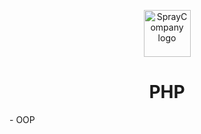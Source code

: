 <p align="center">
  <a href="https://getstisla.com">
    <img src="https://avatars.githubusercontent.com/u/42943639?v=4" alt="SprayCompany logo" width="75" height="75">
  </a>
</p>

<h1 align="center">PHP</h1>

<p>
  - OOP
</p>